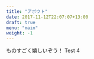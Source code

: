 ```yaml
---
title: "アボウト"
date: 2017-11-12T22:07:07+13:00
draft: true
menu: "main"
weight: -1
---
```


ものすごく嬉しいぞう！
Test 4